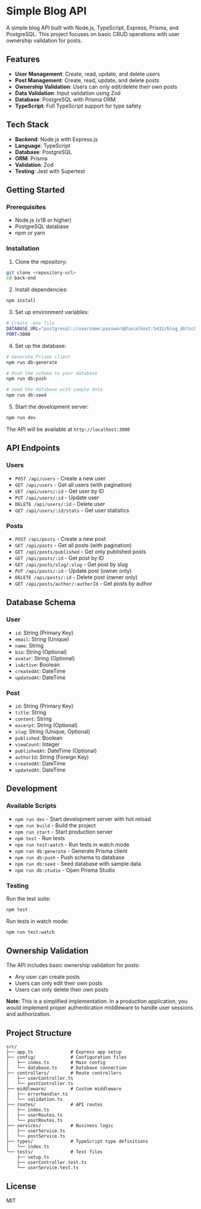 # Simple Blog API

A simple blog API built with Node.js, TypeScript, Express, Prisma, and PostgreSQL. This project focuses on basic CRUD operations with user ownership validation for posts.

## Features

- **User Management**: Create, read, update, and delete users
- **Post Management**: Create, read, update, and delete posts
- **Ownership Validation**: Users can only edit/delete their own posts
- **Data Validation**: Input validation using Zod
- **Database**: PostgreSQL with Prisma ORM
- **TypeScript**: Full TypeScript support for type safety

## Tech Stack

- **Backend**: Node.js with Express.js
- **Language**: TypeScript
- **Database**: PostgreSQL
- **ORM**: Prisma
- **Validation**: Zod
- **Testing**: Jest with Supertest

## Getting Started

### Prerequisites

- Node.js (v18 or higher)
- PostgreSQL database
- npm or yarn

### Installation

1. Clone the repository:

```bash
git clone <repository-url>
cd back-end
```

2. Install dependencies:

```bash
npm install
```

3. Set up environment variables:

```bash
# Create .env file
DATABASE_URL="postgresql://username:password@localhost:5432/blog_db?schema=public"
PORT=3000
```

4. Set up the database:

```bash
# Generate Prisma client
npm run db:generate

# Push the schema to your database
npm run db:push

# Seed the database with sample data
npm run db:seed
```

5. Start the development server:

```bash
npm run dev
```

The API will be available at `http://localhost:3000`

## API Endpoints

### Users

- `POST /api/users` - Create a new user
- `GET /api/users` - Get all users (with pagination)
- `GET /api/users/:id` - Get user by ID
- `PUT /api/users/:id` - Update user
- `DELETE /api/users/:id` - Delete user
- `GET /api/users/:id/stats` - Get user statistics

### Posts

- `POST /api/posts` - Create a new post
- `GET /api/posts` - Get all posts (with pagination)
- `GET /api/posts/published` - Get only published posts
- `GET /api/posts/:id` - Get post by ID
- `GET /api/posts/slug/:slug` - Get post by slug
- `PUT /api/posts/:id` - Update post (owner only)
- `DELETE /api/posts/:id` - Delete post (owner only)
- `GET /api/posts/author/:authorId` - Get posts by author

## Database Schema

### User

- `id`: String (Primary Key)
- `email`: String (Unique)
- `name`: String
- `bio`: String (Optional)
- `avatar`: String (Optional)
- `isActive`: Boolean
- `createdAt`: DateTime
- `updatedAt`: DateTime

### Post

- `id`: String (Primary Key)
- `title`: String
- `content`: String
- `excerpt`: String (Optional)
- `slug`: String (Unique, Optional)
- `published`: Boolean
- `viewCount`: Integer
- `publishedAt`: DateTime (Optional)
- `authorId`: String (Foreign Key)
- `createdAt`: DateTime
- `updatedAt`: DateTime

## Development

### Available Scripts

- `npm run dev` - Start development server with hot reload
- `npm run build` - Build the project
- `npm run start` - Start production server
- `npm test` - Run tests
- `npm run test:watch` - Run tests in watch mode
- `npm run db:generate` - Generate Prisma client
- `npm run db:push` - Push schema to database
- `npm run db:seed` - Seed database with sample data
- `npm run db:studio` - Open Prisma Studio

### Testing

Run the test suite:

```bash
npm test
```

Run tests in watch mode:

```bash
npm run test:watch
```

## Ownership Validation

The API includes basic ownership validation for posts:

- Any user can create posts
- Users can only edit their own posts
- Users can only delete their own posts

**Note**: This is a simplified implementation. In a production application, you would implement proper authentication middleware to handle user sessions and authorization.

## Project Structure

```
src/
├── app.ts              # Express app setup
├── config/             # Configuration files
│   ├── index.ts        # Main config
│   └── database.ts     # Database connection
├── controllers/        # Route controllers
│   ├── userController.ts
│   └── postController.ts
├── middleware/         # Custom middleware
│   ├── errorHandler.ts
│   └── validation.ts
├── routes/             # API routes
│   ├── index.ts
│   ├── userRoutes.ts
│   └── postRoutes.ts
├── services/           # Business logic
│   ├── userService.ts
│   └── postService.ts
├── types/              # TypeScript type definitions
│   └── index.ts
└── tests/              # Test files
    ├── setup.ts
    ├── userController.test.ts
    └── userService.test.ts
```

## License

MIT
